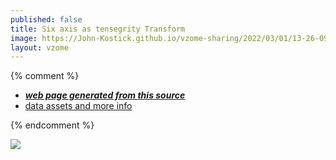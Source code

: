 ```yaml
---
published: false
title: Six axis as tensegrity Transform
image: https://John-Kostick.github.io/vzome-sharing/2022/03/01/13-26-09-Six-axis-as-tensegrity-Transform/Six-axis-as-tensegrity-Transform.png
layout: vzome
---
```


{% comment %}
 - [***web page generated from this source***][post]
 - [data assets and more info][github]

[post]: <https://John-Kostick.github.io/vzome-sharing/2022/03/01/Six-axis-as-tensegrity-Transform-13-26-09.html>
[github]: <https://github.com/John-Kostick/vzome-sharing/tree/main/2022/03/01/13-26-09-Six-axis-as-tensegrity-Transform/>
{% endcomment %}

<vzome-viewer style="width: 100%; height: 65vh;"
       src="https://John-Kostick.github.io/vzome-sharing/2022/03/01/13-26-09-Six-axis-as-tensegrity-Transform/Six-axis-as-tensegrity-Transform.vZome" >
  <img src="https://John-Kostick.github.io/vzome-sharing/2022/03/01/13-26-09-Six-axis-as-tensegrity-Transform/Six-axis-as-tensegrity-Transform.png" />
</vzome-viewer>
